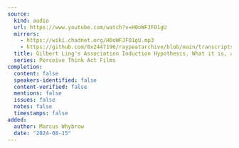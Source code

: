 ```yaml
---
source:
  kind: audio
  url: https://www.youtube.com/watch?v=H0oWFJFO1gU
  mirrors: 
    - https://wiki.chadnet.org/H0oWFJFO1gU.mp3
    - https://github.com/0x2447196/raypeatarchive/blob/main/transcripts/Episode%20One%20Supplemental%EF%BC%9A%20Dr.%20Ray%20Peat%20%5BH0oWFJFO1gU%5D.vtt
  title: Gilbert Ling's Association Induction Hypothesis. What it is, and why it's so important.
  series: Perceive Think Act Films
completion:
  content: false
  speakers-identified: false
  content-verified: false
  mentions: false
  issues: false
  notes: false
  timestamps: false
added:
  author: Marcus Whybrow
  date: "2024-08-15"
---
```

